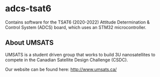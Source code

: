 # adcs-tsat6
Contains software for the TSAT6 (2020-2022) Attitude Determination &amp; Control System (ADCS) board, which uses an STM32 microcontroller.

## About UMSATS
UMSATS is a student driven group that works to build 3U nanosatellites to compete in the Canadian Satellite Design Challenge (CSDC).

Our website can be found here: http://www.umsats.ca/
